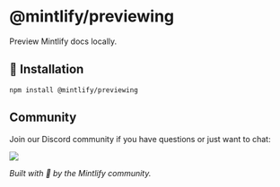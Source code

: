 # @mintlify/previewing

Preview Mintlify docs locally.

## 🚀 Installation

```
npm install @mintlify/previewing
```

## Community

Join our Discord community if you have questions or just want to chat:

[![](https://dcbadge.vercel.app/api/server/ACREKdwjG5)](https://discord.gg/ACREKdwjG5)

_Built with 💚 by the Mintlify community._
